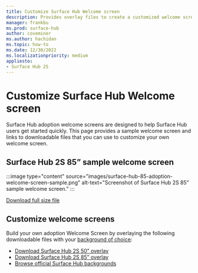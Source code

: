 ```yaml
---
title: Customize Surface Hub Welcome screen
description: Provides overlay files to create a customized welcome screen for Surface Hub 2S
manager: frankbu
ms.prod: surface-hub
author: coveminer
ms.author: hachidan
ms.topic: how-to
ms.date: 12/30/2022
ms.localizationpriority: medium
appliesto:
- Surface Hub 2S
---
```

# Customize Surface Hub Welcome screen

Surface Hub adoption welcome screens are designed to help Surface Hub users get started quickly. This page provides a sample welcome screen and links to downloadable files that you can use to customize your own welcome screen.

## Surface Hub 2S 85” sample welcome screen

:::image type="content" source="images/surface-hub-85-adoption-welcome-screen-sample.png" alt-text="Screenshot of Surface Hub 2S 85” sample welcome screen." :::

[Download full size file](downloads/surface-hub-85-adoption-welcome-screen.png)

## Customize welcome screens

Build your own adoption Welcome Screen by overlaying the following downloadable files with your [background of choice](https://wallpaperhub.app/wallpapers/7820):

- [Download Surface Hub 2S 50” overlay](downloads/surface-hub-overlay-50-resized.png)
- [Download Surface Hub 2S 85” overlay](downloads/surface-hub-overlay-85-resized.png)
- [Browse official Surface Hub backgrounds](https://wallpaperhub.app/wallpapers/7820)
